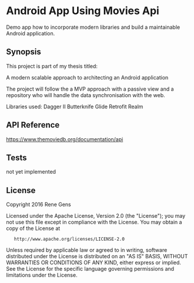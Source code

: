 # Android App Using Movies Api
Demo app how to incorporate modern libraries and build a maintainable Android application.
## Synopsis

This project is part of my thesis titled: 

A modern scalable approach to architecting an Android application

The project will follow the a MVP approach with a passive view and a repository who will handle the data synchronisation with the web.

Libraries used:
Dagger II
Butterknife
Glide
Retrofit
Realm

## API Reference

https://www.themoviedb.org/documentation/api

## Tests

not yet implemented

## License

Copyright 2016 Rene Gens 
   
   Licensed under the Apache License, Version 2.0 (the "License");
   you may not use this file except in compliance with the License.
   You may obtain a copy of the License at

       http://www.apache.org/licenses/LICENSE-2.0

   Unless required by applicable law or agreed to in writing, software
   distributed under the License is distributed on an "AS IS" BASIS,
   WITHOUT WARRANTIES OR CONDITIONS OF ANY KIND, either express or implied.
   See the License for the specific language governing permissions and
   limitations under the License.
